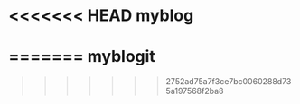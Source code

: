 <<<<<<< HEAD
myblog
======
=======
myblogit
========
>>>>>>> 2752ad75a7f3ce7bc0060288d735a197568f2ba8
